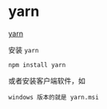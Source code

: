 # yarn

[yarn](https://yarnpkg.com/cli/install)

安装 `yarn`
```
npm install yarn
```

或者安装客户端软件，如
```
windows 版本的就是 yarn.msi
```

